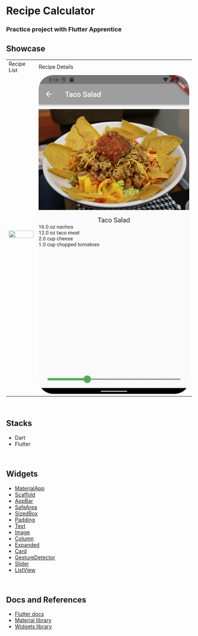 # Recipe Calculator

### Practice project with Flutter Apprentice

## Showcase

<table>
  <tr>
    <td>Recipe List</td>
    <td>Recipe Details</td>
  </tr>
  <tr>
    <td><img src="ss/list.png" width="100%" height="70%" /></td>
    <td><img src="ss/details.png" width="100%" height="70%" /></td>
  </tr>
 </table>
<br/>

## Stacks

- Dart
- Flutter

<br/>

## Widgets

- [MaterialApp](https://api.flutter.dev/flutter/material/Material-class.html)
- [Scaffold](https://api.flutter.dev/flutter/material/Scaffold-class.html)
- [AppBar](https://api.flutter.dev/flutter/material/AppBar-class.html)
- [SafeArea](https://api.flutter.dev/flutter/widgets/SafeArea-class.html)
- [SizedBox](https://api.flutter.dev/flutter/widgets/SizedBox-class.html)
- [Padding](https://api.flutter.dev/flutter/widgets/Padding-class.html)
- [Text](https://api.flutter.dev/flutter/widgets/Text-class.html)
- [Image](https://api.flutter.dev/flutter/widgets/Image-class.html)
- [Column](https://api.flutter.dev/flutter/widgets/Column-class.html)
- [Expanded](https://api.flutter.dev/flutter/widgets/Expanded-class.html)
- [Card](https://api.flutter.dev/flutter/material/Card-class.html)
- [GestureDetector](https://api.flutter.dev/flutter/widgets/GestureDetector-class.html)
- [Slider](https://api.flutter.dev/flutter/material/Slider-class.html)
- [ListView](https://api.flutter.dev/flutter/widgets/ListView-class.html)
<br/>

## Docs and References
- [Flutter docs](https://api.flutter.dev/)
- [Material library](https://api.flutter.dev/flutter/material/material-library.html)
- [Widgets library](https://api.flutter.dev/flutter/widgets/widgets-library.html)

